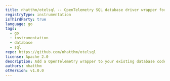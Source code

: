 ```yaml
---
title: nhatthm/otelsql -- OpenTelemetry SQL database driver wrapper for Go
registryType: instrumentation
isThirdParty: true
language: go
tags:
  - go
  - instrumentation
  - database
  - sql
repo: https://github.com/nhatthm/otelsql
license: Apache 2.0
description: Add a OpenTelemetry wrapper to your existing database code to instrument the interactions with the database.
authors: nhatthm
otVersion: v1.0.0
---
```

